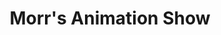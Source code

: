 ---
title: 'Morr''s Animation Show'
redirect_to:
  - 'https://discuss.pencil2d.org/t/morrs-animation-show/674'
---